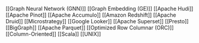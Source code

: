 [[Graph Neural Network (GNN)]]
[[Graph Embedding (GE)]]
[[Apache Hudi]]
[[Apache Pinot]]
[[Apache Accumulo]]
[[Amazon Redshift]]
[[Apache Druid]]
[[Microstrategy]]
[[Google Looker]]
[[Apache Superset]]
[[Presto]]
[[BigGraph]]
[[Apache Parquet]]
[[Optimized Row Columnar (ORC)]]
[[Column-Oriented]]
[[Scala]]
[[UNIX]]
